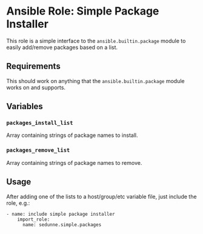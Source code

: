 # Ansible Role: Simple Package Installer
This role is a simple interface to the `ansible.builtin.package` module to easily add/remove packages based on a list.

## Requirements
This should work on anything that the `ansible.builtin.package` module works on and supports.

## Variables
### `packages_install_list`
Array containing strings of package names to install.

### `packages_remove_list`
Array containing strings of package names to remove.

## Usage
After adding one of the lists to a host/group/etc variable file, just include the role, e.g.:
```
- name: include simple package installer
    import_role:
      name: sedunne.simple.packages
```
